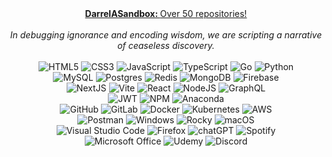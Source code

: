 <div align="center">
  <a href="https://github.com/DarrelASandbox"
    ><b>DarrelASandbox: </b>Over 50 repositories!</a
  >
</div>
<br />

<div align="center">
  <em>In debugging ignorance and encoding wisdom, we are scripting a narrative of ceaseless discovery.</em>
</div>
<br />

<div align="center">
  <img
    src="https://img.shields.io/badge/html5-%23E34F26.svg?style=for-the-badge&logo=html5&logoColor=white"
    alt="HTML5"
  />
  <img
    src="https://img.shields.io/badge/css3-%231572B6.svg?style=for-the-badge&logo=css3&logoColor=white"
    alt="CSS3"
  />
  <img
    src="https://img.shields.io/badge/javascript-%23323330.svg?style=for-the-badge&logo=javascript&logoColor=%23F7DF1E"
    alt="JavaScript"
  />
  <img
    src="https://img.shields.io/badge/typescript-%23007ACC.svg?style=for-the-badge&logo=typescript&logoColor=white"
    alt="TypeScript"
  />
  <img
    src="https://img.shields.io/badge/go-%2300ADD8.svg?style=for-the-badge&logo=go&logoColor=white"
    alt="Go"
  />
  <img
    src="https://img.shields.io/badge/python-3670A0?style=for-the-badge&logo=python&logoColor=ffdd54"
    alt="Python"
  />
</div>

<div align="center">
  <img
    src="https://img.shields.io/badge/mysql-%2300f.svg?style=for-the-badge&logo=mysql&logoColor=white"
    alt="MySQL"
  />
  <img
    src="https://img.shields.io/badge/postgres-%23316192.svg?style=for-the-badge&logo=postgresql&logoColor=white"
    alt="Postgres"
  />
  <img
    src="https://img.shields.io/badge/redis-%23DD0031.svg?style=for-the-badge&logo=redis&logoColor=white"
    alt="Redis"
  />
  <img
    src="https://img.shields.io/badge/MongoDB-%234ea94b.svg?style=for-the-badge&logo=mongodb&logoColor=white"
    alt="MongoDB"
  />
  <img
    src="https://img.shields.io/badge/Firebase-039BE5?style=for-the-badge&logo=Firebase&logoColor=white"
    alt="Firebase"
  />
</div>

<div align="center">
  <img
    src="https://img.shields.io/badge/Next-black?style=for-the-badge&logo=next.js&logoColor=white"
    alt="NextJS"
  />
  <img
    src="https://img.shields.io/badge/vite-%23646CFF.svg?style=for-the-badge&logo=vite&logoColor=white"
    alt="Vite"
  />
  <img
    src="https://img.shields.io/badge/react-%2320232a.svg?style=for-the-badge&logo=react&logoColor=%2361DAFB"
    alt="React"
  />
  <img
    src="https://img.shields.io/badge/node.js-6DA55F?style=for-the-badge&logo=node.js&logoColor=white"
    alt="NodeJS"
  />
  <img
    src="https://img.shields.io/badge/-GraphQL-E10098?style=for-the-badge&logo=graphql&logoColor=white"
    alt="GraphQL"
  />
</div>

<div align="center">
  <img
      src="https://img.shields.io/badge/JWT-black?style=for-the-badge&logo=JSON%20web%20tokens"
      alt="JWT"
    />
  <img
      src="https://img.shields.io/badge/NPM-%23000000.svg?style=for-the-badge&logo=npm&logoColor=white"
      alt="NPM"
    />
  <img
      src="https://img.shields.io/badge/Anaconda-%2344A833.svg?style=for-the-badge&logo=anaconda&logoColor=white"
      alt="Anaconda"
    />
</div>

<div align="center">
  <img
    src="https://img.shields.io/badge/github-%23121011.svg?style=for-the-badge&logo=github&logoColor=white"
    alt="GitHub"
  />
  <img
    src="https://img.shields.io/badge/gitlab-%23181717.svg?style=for-the-badge&logo=gitlab&logoColor=white"
    alt="GitLab"
  />
  <img
    src="https://img.shields.io/badge/docker-%230db7ed.svg?style=for-the-badge&logo=docker&logoColor=white"
    alt="Docker"
  />
  <img
    src="https://img.shields.io/badge/kubernetes-%23326ce5.svg?style=for-the-badge&logo=kubernetes&logoColor=white"
    alt="Kubernetes"
  />
  <img
    src="https://img.shields.io/badge/AWS-%23FF9900.svg?style=for-the-badge&logo=amazon-aws&logoColor=white"
    alt="AWS"
  />
</div>

<div align="center">
  <img
    src="https://img.shields.io/badge/Postman-FF6C37?style=for-the-badge&logo=postman&logoColor=white"
    alt="Postman"
  />
  <img
    src="https://img.shields.io/badge/Windows-0078D6?style=for-the-badge&logo=windows&logoColor=white"
    alt="Windows"
  />
  <img
    src="https://img.shields.io/badge/-Rocky%20Linux-%2310B981?style=for-the-badge&logo=rockylinux&logoColor=white"
    alt="Rocky"
  />
  <img
    src="https://img.shields.io/badge/mac%20os-000000?style=for-the-badge&logo=macos&logoColor=F0F0F0"
    alt="macOS"
  />
</div>

<div align="center">
  <img
    src="https://img.shields.io/badge/Visual%20Studio%20Code-0078d7.svg?style=for-the-badge&logo=visual-studio-code&logoColor=white"
    alt="Visual Studio Code"
  />
    <img
    src="https://img.shields.io/badge/Firefox-FF7139?style=for-the-badge&logo=Firefox-Browser&logoColor=white"
    alt="Firefox"
  />
  <img
    src="https://img.shields.io/badge/chatGPT-74aa9c?style=for-the-badge&logo=openai&logoColor=white"
    alt="chatGPT"
  />
  <img
    src="https://img.shields.io/badge/Spotify-1ED760?style=for-the-badge&logo=spotify&logoColor=white"
    alt="Spotify"
  />
</div>

<div align="center">
    <img
    src="https://img.shields.io/badge/Microsoft_Office-D83B01?style=for-the-badge&logo=microsoft-office&logoColor=white"
    alt="Microsoft Office"
  />
    <img
    src="https://img.shields.io/badge/Udemy-A435F0?style=for-the-badge&logo=Udemy&logoColor=white"
    alt="Udemy"
  />
    <img
    src="https://img.shields.io/badge/Discord-%235865F2.svg?style=for-the-badge&logo=discord&logoColor=white"
    alt="Discord"
  />
</div>

&nbsp;
